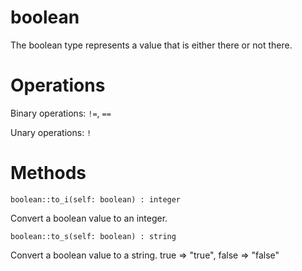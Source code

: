 boolean
=======

The boolean type represents a value that is either there or not there.

# Operations

Binary operations: `!=`, `==`

Unary operations: `!`

# Methods

`boolean::to_i(self: boolean) : integer`

Convert a boolean value to an integer.

`boolean::to_s(self: boolean) : string`

Convert a boolean value to a string. true => "true", false => "false"
